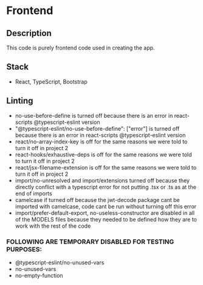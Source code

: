 # Frontend

## Description

This code is purely frontend code used in creating the app.

## Stack

- React, TypeScript, Bootstrap

## Linting

- no-use-before-define is turned off because there is an error in react-scripts @typescript-eslint version
- "@typescript-eslint/no-use-before-define": ["error"] is turned off because there is an error in react-scripts @typescript-eslint version
- react/no-array-index-key is off for the same reasons we were told to turn it off in project 2
- react-hooks/exhaustive-deps is off for the same reasons we were told to turn it off in project 2
- react/jsx-filename-extension is off for the same reasons we were told to turn it off in project 2
- import/no-unresolved and import/extensions turned off because they directly conflict with a typescript error for not putting .tsx or .ts as at the end of imports
- camelcase if turned off because the jwt-decode package cant be imported with camelcase, code cant be run without turning off this error
- import/prefer-default-export, no-useless-constructor are disabled in all of the MODELS files because they needed to be defined how they are to work with the rest of the code

### FOLLOWING ARE TEMPORARY DISABLED FOR TESTING PURPOSES:

- @typescript-eslint/no-unused-vars
- no-unused-vars
- no-empty-function
